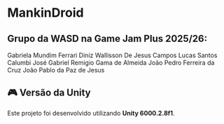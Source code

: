 # MankinDroid

## Grupo da WASD na Game Jam Plus 2025/26:
Gabriela Mundim Ferrari Diniz
Wallisson De Jesus Campos
Lucas Santos Calumbi
José Gabriel Remigio Gama de Almeida
João Pedro Ferreira da Cruz
João Pablo da Paz de Jesus

## 🎮 Versão da Unity  
Este projeto foi desenvolvido utilizando **Unity 6000.2.8f1**.
